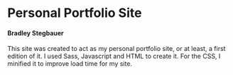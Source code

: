 # Personal Portfolio Site

#### Bradley Stegbauer

This site was created to act as my personal portfolio site, or at least, a first edition of it. I used Sass, Javascript and HTML to create it. For the CSS, I minified it to improve load time for my site.